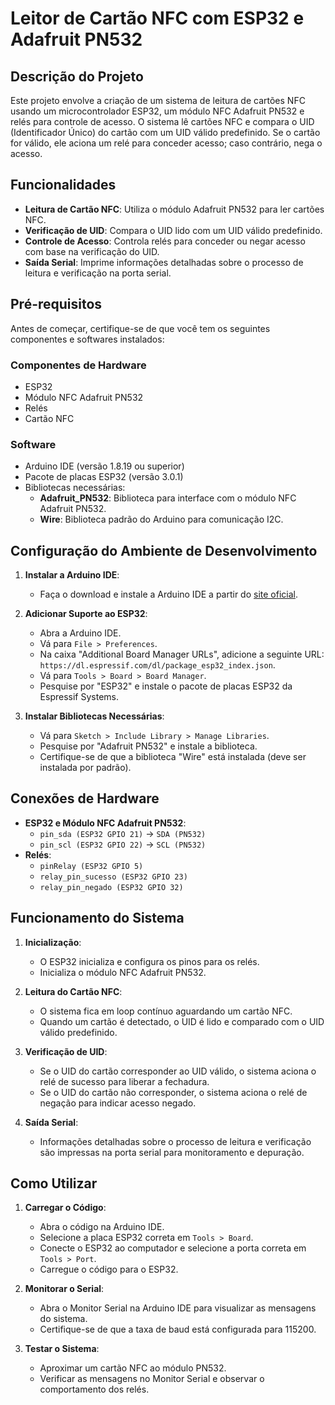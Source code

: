 # Leitor de Cartão NFC com ESP32 e Adafruit PN532

## Descrição do Projeto

Este projeto envolve a criação de um sistema de leitura de cartões NFC usando um microcontrolador ESP32, um módulo NFC Adafruit PN532 e relés para controle de acesso. O sistema lê cartões NFC e compara o UID (Identificador Único) do cartão com um UID válido predefinido. Se o cartão for válido, ele aciona um relé para conceder acesso; caso contrário, nega o acesso.

## Funcionalidades

- **Leitura de Cartão NFC**: Utiliza o módulo Adafruit PN532 para ler cartões NFC.
- **Verificação de UID**: Compara o UID lido com um UID válido predefinido.
- **Controle de Acesso**: Controla relés para conceder ou negar acesso com base na verificação do UID.
- **Saída Serial**: Imprime informações detalhadas sobre o processo de leitura e verificação na porta serial.

## Pré-requisitos

Antes de começar, certifique-se de que você tem os seguintes componentes e softwares instalados:

### Componentes de Hardware

- ESP32
- Módulo NFC Adafruit PN532
- Relés
- Cartão NFC

### Software

- Arduino IDE (versão 1.8.19 ou superior)
- Pacote de placas ESP32 (versão 3.0.1)
- Bibliotecas necessárias:
  - **Adafruit_PN532**: Biblioteca para interface com o módulo NFC Adafruit PN532.
  - **Wire**: Biblioteca padrão do Arduino para comunicação I2C.

## Configuração do Ambiente de Desenvolvimento

1. **Instalar a Arduino IDE**:
   - Faça o download e instale a Arduino IDE a partir do [site oficial](https://www.arduino.cc/en/software).

2. **Adicionar Suporte ao ESP32**:
   - Abra a Arduino IDE.
   - Vá para `File > Preferences`.
   - Na caixa "Additional Board Manager URLs", adicione a seguinte URL: `https://dl.espressif.com/dl/package_esp32_index.json`.
   - Vá para `Tools > Board > Board Manager`.
   - Pesquise por "ESP32" e instale o pacote de placas ESP32 da Espressif Systems.

3. **Instalar Bibliotecas Necessárias**:
   - Vá para `Sketch > Include Library > Manage Libraries`.
   - Pesquise por "Adafruit PN532" e instale a biblioteca.
   - Certifique-se de que a biblioteca "Wire" está instalada (deve ser instalada por padrão).

## Conexões de Hardware

- **ESP32 e Módulo NFC Adafruit PN532**:
  - `pin_sda (ESP32 GPIO 21)` -> `SDA (PN532)`
  - `pin_scl (ESP32 GPIO 22)` -> `SCL (PN532)`
- **Relés**:
  - `pinRelay (ESP32 GPIO 5)`
  - `relay_pin_sucesso (ESP32 GPIO 23)`
  - `relay_pin_negado (ESP32 GPIO 32)`

## Funcionamento do Sistema

1. **Inicialização**:
   - O ESP32 inicializa e configura os pinos para os relés.
   - Inicializa o módulo NFC Adafruit PN532.

2. **Leitura do Cartão NFC**:
   - O sistema fica em loop contínuo aguardando um cartão NFC.
   - Quando um cartão é detectado, o UID é lido e comparado com o UID válido predefinido.

3. **Verificação de UID**:
   - Se o UID do cartão corresponder ao UID válido, o sistema aciona o relé de sucesso para liberar a fechadura.
   - Se o UID do cartão não corresponder, o sistema aciona o relé de negação para indicar acesso negado.

4. **Saída Serial**:
   - Informações detalhadas sobre o processo de leitura e verificação são impressas na porta serial para monitoramento e depuração.

## Como Utilizar

1. **Carregar o Código**:
   - Abra o código na Arduino IDE.
   - Selecione a placa ESP32 correta em `Tools > Board`.
   - Conecte o ESP32 ao computador e selecione a porta correta em `Tools > Port`.
   - Carregue o código para o ESP32.

2. **Monitorar o Serial**:
   - Abra o Monitor Serial na Arduino IDE para visualizar as mensagens do sistema.
   - Certifique-se de que a taxa de baud está configurada para 115200.

3. **Testar o Sistema**:
   - Aproximar um cartão NFC ao módulo PN532.
   - Verificar as mensagens no Monitor Serial e observar o comportamento dos relés.
